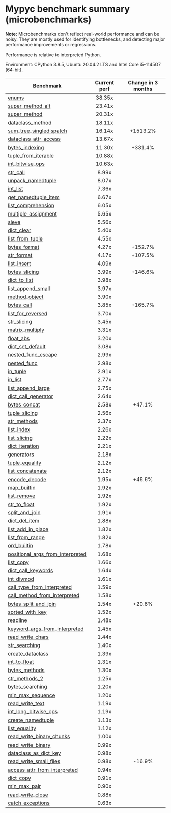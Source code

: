 # Mypyc benchmark summary (microbenchmarks)

**Note:** Microbenchmarks don't reflect real-world performance and can be noisy.
           They are mostly used for identifying bottlenecks, and detecting major performance
           improvements or regressions.

Performance is relative to interpreted Python.

Environment: CPython 3.8.5, Ubuntu 20.04.2 LTS and Intel Core i5-1145G7 (64-bit).

| Benchmark | Current perf | Change in 3 months |
| --- | :---: | :---: |
| [enums](benchmarks/enums.md) | 38.35x |  |
| [super_method_alt](benchmarks/super_method_alt.md) | 23.41x |  |
| [super_method](benchmarks/super_method.md) | 20.31x |  |
| [dataclass_method](benchmarks/dataclass_method.md) | 18.11x |  |
| [sum_tree_singledispatch](benchmarks/sum_tree_singledispatch.md) | 16.14x | +1513.2% |
| [dataclass_attr_access](benchmarks/dataclass_attr_access.md) | 13.67x |  |
| [bytes_indexing](benchmarks/bytes_indexing.md) | 11.30x | +331.4% |
| [tuple_from_iterable](benchmarks/tuple_from_iterable.md) | 10.88x |  |
| [int_bitwise_ops](benchmarks/int_bitwise_ops.md) | 10.63x |  |
| [str_call](benchmarks/str_call.md) | 8.99x |  |
| [unpack_namedtuple](benchmarks/unpack_namedtuple.md) | 8.07x |  |
| [int_list](benchmarks/int_list.md) | 7.36x |  |
| [get_namedtuple_item](benchmarks/get_namedtuple_item.md) | 6.67x |  |
| [list_comprehension](benchmarks/list_comprehension.md) | 6.05x |  |
| [multiple_assignment](benchmarks/multiple_assignment.md) | 5.65x |  |
| [sieve](benchmarks/sieve.md) | 5.56x |  |
| [dict_clear](benchmarks/dict_clear.md) | 5.40x |  |
| [list_from_tuple](benchmarks/list_from_tuple.md) | 4.55x |  |
| [bytes_format](benchmarks/bytes_format.md) | 4.27x | +152.7% |
| [str_format](benchmarks/str_format.md) | 4.17x | +107.5% |
| [list_insert](benchmarks/list_insert.md) | 4.09x |  |
| [bytes_slicing](benchmarks/bytes_slicing.md) | 3.99x | +146.6% |
| [dict_to_list](benchmarks/dict_to_list.md) | 3.98x |  |
| [list_append_small](benchmarks/list_append_small.md) | 3.97x |  |
| [method_object](benchmarks/method_object.md) | 3.90x |  |
| [bytes_call](benchmarks/bytes_call.md) | 3.85x | +165.7% |
| [list_for_reversed](benchmarks/list_for_reversed.md) | 3.70x |  |
| [str_slicing](benchmarks/str_slicing.md) | 3.45x |  |
| [matrix_multiply](benchmarks/matrix_multiply.md) | 3.31x |  |
| [float_abs](benchmarks/float_abs.md) | 3.20x |  |
| [dict_set_default](benchmarks/dict_set_default.md) | 3.08x |  |
| [nested_func_escape](benchmarks/nested_func_escape.md) | 2.99x |  |
| [nested_func](benchmarks/nested_func.md) | 2.98x |  |
| [in_tuple](benchmarks/in_tuple.md) | 2.91x |  |
| [in_list](benchmarks/in_list.md) | 2.77x |  |
| [list_append_large](benchmarks/list_append_large.md) | 2.75x |  |
| [dict_call_generator](benchmarks/dict_call_generator.md) | 2.64x |  |
| [bytes_concat](benchmarks/bytes_concat.md) | 2.58x | +47.1% |
| [tuple_slicing](benchmarks/tuple_slicing.md) | 2.56x |  |
| [str_methods](benchmarks/str_methods.md) | 2.37x |  |
| [list_index](benchmarks/list_index.md) | 2.26x |  |
| [list_slicing](benchmarks/list_slicing.md) | 2.22x |  |
| [dict_iteration](benchmarks/dict_iteration.md) | 2.21x |  |
| [generators](benchmarks/generators.md) | 2.18x |  |
| [tuple_equality](benchmarks/tuple_equality.md) | 2.12x |  |
| [list_concatenate](benchmarks/list_concatenate.md) | 2.12x |  |
| [encode_decode](benchmarks/encode_decode.md) | 1.95x | +46.6% |
| [map_builtin](benchmarks/map_builtin.md) | 1.92x |  |
| [list_remove](benchmarks/list_remove.md) | 1.92x |  |
| [str_to_float](benchmarks/str_to_float.md) | 1.92x |  |
| [split_and_join](benchmarks/split_and_join.md) | 1.91x |  |
| [dict_del_item](benchmarks/dict_del_item.md) | 1.88x |  |
| [list_add_in_place](benchmarks/list_add_in_place.md) | 1.82x |  |
| [list_from_range](benchmarks/list_from_range.md) | 1.82x |  |
| [ord_builtin](benchmarks/ord_builtin.md) | 1.78x |  |
| [positional_args_from_interpreted](benchmarks/positional_args_from_interpreted.md) | 1.68x |  |
| [list_copy](benchmarks/list_copy.md) | 1.66x |  |
| [dict_call_keywords](benchmarks/dict_call_keywords.md) | 1.64x |  |
| [int_divmod](benchmarks/int_divmod.md) | 1.61x |  |
| [call_type_from_interpreted](benchmarks/call_type_from_interpreted.md) | 1.59x |  |
| [call_method_from_interpreted](benchmarks/call_method_from_interpreted.md) | 1.58x |  |
| [bytes_split_and_join](benchmarks/bytes_split_and_join.md) | 1.54x | +20.6% |
| [sorted_with_key](benchmarks/sorted_with_key.md) | 1.52x |  |
| [readline](benchmarks/readline.md) | 1.48x |  |
| [keyword_args_from_interpreted](benchmarks/keyword_args_from_interpreted.md) | 1.45x |  |
| [read_write_chars](benchmarks/read_write_chars.md) | 1.44x |  |
| [str_searching](benchmarks/str_searching.md) | 1.40x |  |
| [create_dataclass](benchmarks/create_dataclass.md) | 1.39x |  |
| [int_to_float](benchmarks/int_to_float.md) | 1.31x |  |
| [bytes_methods](benchmarks/bytes_methods.md) | 1.30x |  |
| [str_methods_2](benchmarks/str_methods_2.md) | 1.25x |  |
| [bytes_searching](benchmarks/bytes_searching.md) | 1.20x |  |
| [min_max_sequence](benchmarks/min_max_sequence.md) | 1.20x |  |
| [read_write_text](benchmarks/read_write_text.md) | 1.19x |  |
| [int_long_bitwise_ops](benchmarks/int_long_bitwise_ops.md) | 1.19x |  |
| [create_namedtuple](benchmarks/create_namedtuple.md) | 1.13x |  |
| [list_equality](benchmarks/list_equality.md) | 1.12x |  |
| [read_write_binary_chunks](benchmarks/read_write_binary_chunks.md) | 1.00x |  |
| [read_write_binary](benchmarks/read_write_binary.md) | 0.99x |  |
| [dataclass_as_dict_key](benchmarks/dataclass_as_dict_key.md) | 0.98x |  |
| [read_write_small_files](benchmarks/read_write_small_files.md) | 0.98x | -16.9% |
| [access_attr_from_interpreted](benchmarks/access_attr_from_interpreted.md) | 0.94x |  |
| [dict_copy](benchmarks/dict_copy.md) | 0.91x |  |
| [min_max_pair](benchmarks/min_max_pair.md) | 0.90x |  |
| [read_write_close](benchmarks/read_write_close.md) | 0.88x |  |
| [catch_exceptions](benchmarks/catch_exceptions.md) | 0.63x |  |
